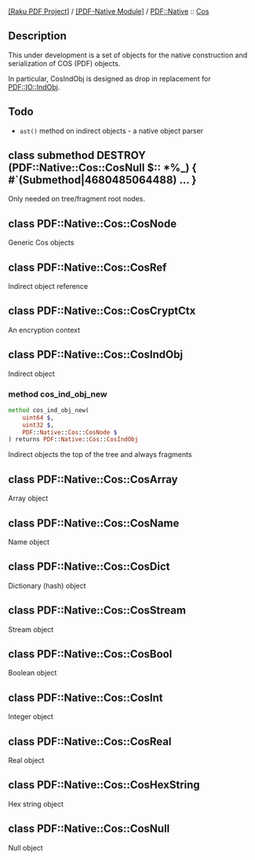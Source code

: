 [[Raku PDF Project]](https://pdf-raku.github.io)
 / [[PDF-Native Module]](https://pdf-raku.github.io/PDF-Native-raku)
 / [PDF::Native](https://pdf-raku.github.io/PDF-Native-raku/PDF/Native)
 :: [Cos](https://pdf-raku.github.io/PDF-Native-raku/PDF/Native/Cos)

Description
-----------

This under development is a set of objects for the native construction and serialization of COS (PDF) objects.

In particular, CosIndObj is designed as drop in replacement for [PDF::IO::IndObj](https://pdf-raku.github.io/PDF-raku).

Todo
----

- `ast()` method on indirect objects - a native object parser

class submethod DESTROY (PDF::Native::Cos::CosNull $:: *%_) { #`(Submethod|4680485064488) ... }
-----------------------------------------------------------------------------------------------

Only needed on tree/fragment root nodes.

class PDF::Native::Cos::CosNode
-------------------------------

Generic Cos objects

class PDF::Native::Cos::CosRef
------------------------------

Indirect object reference

class PDF::Native::Cos::CosCryptCtx
-----------------------------------

An encryption context

class PDF::Native::Cos::CosIndObj
---------------------------------

Indirect object

### method cos_ind_obj_new

```raku
method cos_ind_obj_new(
    uint64 $,
    uint32 $,
    PDF::Native::Cos::CosNode $
) returns PDF::Native::Cos::CosIndObj
```

Indirect objects the top of the tree and always fragments

class PDF::Native::Cos::CosArray
--------------------------------

Array object

class PDF::Native::Cos::CosName
-------------------------------

Name object

class PDF::Native::Cos::CosDict
-------------------------------

Dictionary (hash) object

class PDF::Native::Cos::CosStream
---------------------------------

Stream object

class PDF::Native::Cos::CosBool
-------------------------------

Boolean object

class PDF::Native::Cos::CosInt
------------------------------

Integer object

class PDF::Native::Cos::CosReal
-------------------------------

Real object

class PDF::Native::Cos::CosHexString
------------------------------------

Hex string object

class PDF::Native::Cos::CosNull
-------------------------------

Null object

